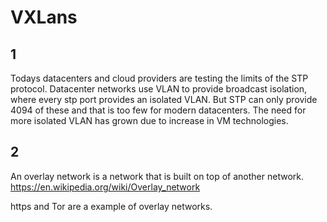 # VXLans

## 1

Todays datacenters and cloud providers are testing the limits of the STP protocol. Datacenter networks use VLAN to provide broadcast isolation, where every stp port provides an isolated VLAN. But STP can only provide 4094 of these and that is too few for modern datacenters. The need for more isolated VLAN has grown due to increase in VM technologies.

## 2

An overlay network is a network that is built on top of another network. <https://en.wikipedia.org/wiki/Overlay_network>

https and Tor are a example of overlay networks.
